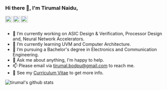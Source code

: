 ### Hi there 👋, I'm Tirumal Naidu,

<a href="https://www.linkedin.com/in/tirumalnaidu/">
  <img align="left" alt="LinkdeIn" width="22px" src="https://cdn.jsdelivr.net/npm/simple-icons@v3/icons/linkedin.svg" />
</a>
<a href="https://twitter.com/tirumal_naidu">
  <img align="left" alt="Twitter" width="22px" src="https://cdn.jsdelivr.net/npm/simple-icons@v3/icons/twitter.svg" />
</a>
<a href="https://www.instagram.com/tirumal_naidu/">
  <img align="left" alt="Instagram" width="22px" src="https://cdn.jsdelivr.net/npm/simple-icons@v3/icons/instagram.svg" />
</a>
<br />
<br />

- 🔭 I’m currently working on ASIC Design & Verification, Processor Design and, Neural Network Accelerators.
- 🌱 I’m currently learning UVM and Computer Architecture.
- 💼 I’m pursuing a Bachelor's degree in Electronics and Communication Engineering.
- 💬 Ask me about anything, I'm happy to help.
- 📫 Please email via tirumal.bodpu@gmail.com to reach me.
- 📝 See my [Curriculum Vitae](https://drive.google.com/file/d/1yS8Cns-NaCVWgQp37xHZnJLdthL1KaYI/view?usp=sharing) to get more info.

![tirumal's github stats](https://github-readme-stats.vercel.app/api?username=tirumalnaidu&show_icons=true&hide_border=true)
